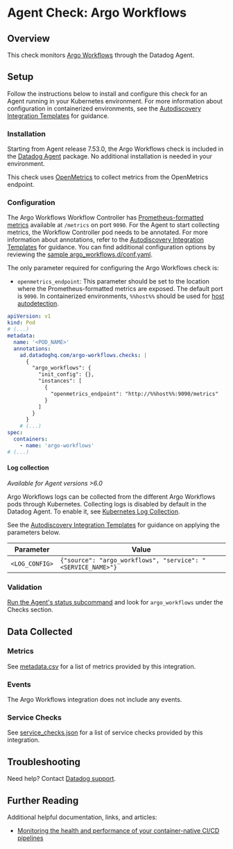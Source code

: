 # Agent Check: Argo Workflows

## Overview

This check monitors [Argo Workflows][1] through the Datadog Agent.

## Setup

Follow the instructions below to install and configure this check for an Agent running in your Kubernetes environment. For more information about configuration in containerized environments, see the [Autodiscovery Integration Templates][3] for guidance.

### Installation

Starting from Agent release 7.53.0, the Argo Workflows check is included in the [Datadog Agent][2] package. No additional installation is needed in your environment.

This check uses [OpenMetrics][5] to collect metrics from the OpenMetrics endpoint.

### Configuration

The Argo Workflows Workflow Controller has [Prometheus-formatted metrics][11] available at `/metrics` on port `9090`. For the Agent to start collecting metrics, the Workflow Controller pod needs to be annotated. For more information about annotations, refer to the [Autodiscovery Integration Templates][3] for guidance. You can find additional configuration options by reviewing the [sample argo_workflows.d/conf.yaml][4].

The only parameter required for configuring the Argo Workflows check is:
- `openmetrics_endpoint`: This parameter should be set to the location where the Prometheus-formatted metrics are exposed. The default port is `9090`. In containerized environments, `%%host%%` should be used for [host autodetection][3].

```yaml
apiVersion: v1
kind: Pod
# (...)
metadata:
  name: '<POD_NAME>'
  annotations:
    ad.datadoghq.com/argo-workflows.checks: |
      {
        "argo_workflows": {
          "init_config": {},
          "instances": [
            {
              "openmetrics_endpoint": "http://%%host%%:9090/metrics"
            }
          ]
        }
      }
    # (...)
spec:
  containers:
    - name: 'argo-workflows'
# (...)
```

#### Log collection

_Available for Agent versions >6.0_

Argo Workflows logs can be collected from the different Argo Workflows pods through Kubernetes. Collecting logs is disabled by default in the Datadog Agent. To enable it, see [Kubernetes Log Collection][10].

See the [Autodiscovery Integration Templates][3] for guidance on applying the parameters below.

| Parameter      | Value                                                   |
| -------------- | ------------------------------------------------------- |
| `<LOG_CONFIG>` | `{"source": "argo_workflows", "service": "<SERVICE_NAME>"}`  |

### Validation

[Run the Agent's status subcommand][6] and look for `argo_workflows` under the Checks section.

## Data Collected

### Metrics

See [metadata.csv][7] for a list of metrics provided by this integration.

### Events

The Argo Workflows integration does not include any events.

### Service Checks

See [service_checks.json][8] for a list of service checks provided by this integration.

## Troubleshooting

Need help? Contact [Datadog support][9].

## Further Reading

Additional helpful documentation, links, and articles:

- [Monitoring the health and performance of your container-native CI/CD pipelines][12]

[1]: https://argo-workflows.readthedocs.io/en/stable/
[2]: https://app.datadoghq.com/account/settings/agent/latest
[3]: https://docs.datadoghq.com/agent/kubernetes/integrations/
[4]: https://github.com/DataDog/integrations-core/blob/master/argo_workflows/datadog_checks/argo_workflows/data/conf.yaml.example
[5]: https://docs.datadoghq.com/integrations/openmetrics/
[6]: https://docs.datadoghq.com/agent/guide/agent-commands/#agent-status-and-information
[7]: https://github.com/DataDog/integrations-core/blob/master/argo_workflows/metadata.csv
[8]: https://github.com/DataDog/integrations-core/blob/master/argo_workflows/assets/service_checks.json
[9]: https://docs.datadoghq.com/help/
[10]: https://docs.datadoghq.com/agent/kubernetes/log/
[11]: https://argo-workflows.readthedocs.io/en/stable/metrics/
[12]: https://www.datadoghq.com/blog/container-native-ci-cd-integrations/
